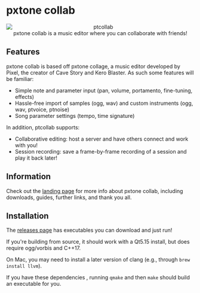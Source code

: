 # pxtone collab
<div align="center"> <img src="screenshot.png" alt="ptcollab" style="display: block" /> </div>
<div align="center">pxtone collab is a music editor where you can collaborate with friends!</div>

## Features
pxtone collab is based off pxtone collage, a music editor developed by Pixel, the creator of Cave Story and Kero Blaster. As such some features will be familiar:
 * Simple note and parameter input (pan, volume, portamento, fine-tuning, effects)
 * Hassle-free import of samples (ogg, wav) and custom instruments (ogg, wav, ptvoice, ptnoise)
 * Song parameter settings (tempo, time signature)
 
In addition, ptcollab supports:
 * Collaborative editing: host a server and have others connect and work with you!
 * Session recording: save a frame-by-frame recording of a session and play it back later!

## Information
Check out the <a href="https://yuxshao.github.io/ptcollab/">landing page</a>
for more info about pxtone collab, including downloads, guides, further
links, and thank you all.

## Installation
The <a href="https://github.com/yuxshao/ptcollab/releases">releases page</a>
has executables you can download and just run!

If you're building from source, it should work with a Qt5.15 install, but does
require ogg/vorbis and C++17.

On Mac, you may need to install a later version of clang (e.g., through `brew
install llvm`).

If you have these dependencies , running `qmake` and then `make` should build
an executable for you.
